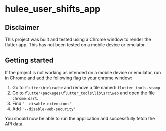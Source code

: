 # hulee_user_shifts_app

## Disclaimer
This project was built and tested using a Chrome window to render the flutter app. This has not been tested on a mobile device or emulator.

## Getting started
If the project is not working as intended on a mobile device or emulator, run in Chrome and add the following flag to your chrome window:

1. Go to ```flutter\bin\cache``` and remove a file named: ```flutter_tools.stamp```
2. Go to ```flutter\packages\flutter_tools\lib\src\web``` and open the file ```chrome.dart```.
3. Find ```'--disable-extensions'```
4. Add ```'--disable-web-security'```

You should now be able to run the application and successfully fetch the API data.

